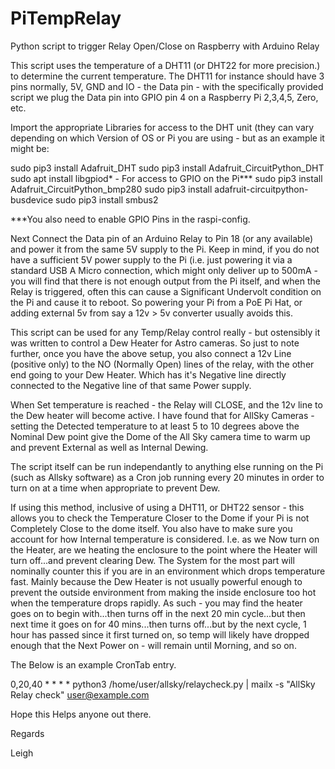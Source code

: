 # PiTempRelay
Python script to trigger Relay Open/Close on Raspberry with Arduino Relay

This script uses the temperature of a DHT11 (or DHT22 for more precision.) to determine the current temperature.  The DHT11 for instance should have 3 pins normally, 5V, GND and IO - the Data pin - with the specifically provided script we plug the Data pin into GPIO pin 4 on a Raspberry Pi 2,3,4,5, Zero, etc.

Import the appropriate Libraries for access to the DHT unit (they can vary depending on which Version of OS or Pi you are using - but as an example it might be:

sudo pip3 install Adafruit_DHT
sudo pip3 install Adafruit_CircuitPython_DHT
sudo apt install libgpiod*   - For access to GPIO on the Pi***
sudo pip3 install Adafruit_CircuitPython_bmp280
sudo pip3 install adafruit-circuitpython-busdevice
sudo pip3 install smbus2

***You also need to enable GPIO Pins in the raspi-config.

Next Connect the Data pin of an Arduino Relay to Pin 18  (or any available) and power it from the same 5V supply to the Pi.  Keep in mind, if you do not have a sufficient 5V power supply to the Pi (i.e. just powering it via a standard USB A Micro connection, which might only deliver up to 500mA - you will find that there is not enough output from the Pi itself, and when the Relay is triggered, often this can cause a Significant Undervolt condition on the Pi and cause it to reboot.  So powering your Pi from a PoE Pi Hat, or adding external 5v from say a 12v > 5v converter usually avoids this.

This script can be used for any Temp/Relay control really - but ostensibly it was written to control a Dew Heater for Astro cameras.  So just to note further, once you have the above setup, you also connect a 12v Line (positive only) to the NO (Normally Open) lines of the relay, with the other end going to your Dew Heater.  Which has it's Negative line directly connected to the Negative line of that same Power supply.

When Set temperature is reached - the Relay will CLOSE, and the 12v line to the Dew heater will become active.
I have found that for AllSky Cameras - setting the Detected temperature to at least 5 to 10 degrees above the Nominal Dew point give the Dome of the All Sky camera time to warm up and prevent External as well as Internal Dewing.

The script itself can be run independantly to anything else running on the Pi (such as Allsky software) as a Cron job running every 20 minutes in order to turn on at a time when appropriate to prevent Dew.

If using this method, inclusive of using a DHT11, or DHT22 sensor - this allows you to check the Temperature Closer to the Dome if your Pi is not Completely Close to the dome itself.  You also have to make sure you account for how Internal temperature is considered.  I.e. as we Now turn on the Heater, are we heating the enclosure to the point where the Heater will turn off...and prevent clearing Dew.  The System for the most part will nominally counter this if you are in an environment which drops temperature fast.  Mainly because the Dew Heater is not usually powerful enough to prevent the outside environment from making the inside enclosure too hot when the temperature drops rapidly.  As such - you may find the heater goes on to begin with...then turns off in the next 20 min cycle...but then next time it goes on for 40 mins...then turns off...but by the next cycle, 1 hour has passed since it first turned on, so temp will likely have dropped enough that the Next Power on - will remain until Morning, and so on.

The Below is an example CronTab entry.

0,20,40 * * * * python3 /home/user/allsky/relaycheck.py | mailx -s "AllSky Relay check" user@example.com

Hope this Helps anyone out there.

Regards

Leigh

